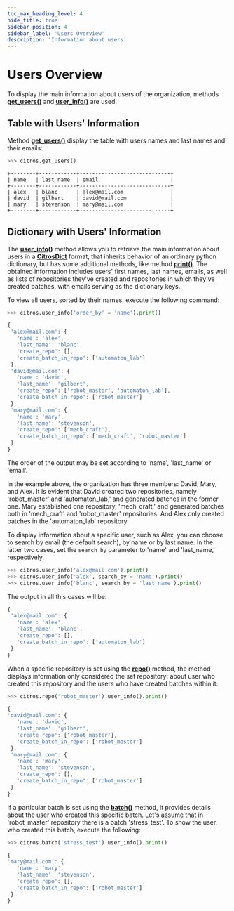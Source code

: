 ```yaml
---
toc_max_heading_level: 4
hide_title: true
sidebar_position: 4
sidebar_label: 'Users Overview'
description: 'Information about users'
---
```

# Users Overview

To display the main information about users of the organization, methods [**get_users()**](../documentation/data_access/citros_db.md#citros_data_analysis.data_access.citros_db.CitrosDB.get_users) and [**user_info()**](../documentation/data_access/citros_db.md#citros_data_analysis.data_access.citros_db.CitrosDB.user_info) are used. 

## Table with Users' Information

Method [**get_users()**](../documentation/data_access/citros_db.md#citros_data_analysis.data_access.citros_db.CitrosDB.get_users) display the table with users names and last names and their emails:

```python
>>> citros.get_users()
```
```text
+--------+------------+-----------------------------+
| name   | last name  | email                       |
+--------+------------+-----------------------------+
| alex   | blanc      | alex@mail.com               |
| david  | gilbert    | david@mail.com              |
| mary   | stevenson  | mary@mail.com               |
+--------+------------+-----------------------------+
```

## Dictionary with Users' Information

The [**user_info()**](../documentation/data_access/citros_db.md#citros_data_analysis.data_access.citros_db.CitrosDB.user_info) method allows you to retrieve the main information about users in a [**CitrosDict**](../documentation/data_access/citros_dict.md#citros_data_analysis.data_access.citros_dict.CitrosDict) format, that inherits behavior of an ordinary python dictionary, but has some additional methods, like method [**print()**](../documentation/data_access/citros_dict.md#citros_data_analysis.data_access.citros_dict.CitrosDict.print). The obtained information includes users' first names, last names, emails, as well as lists of repositories they've created and repositories in which they've created batches, with emails serving as the dictionary keys.

To view all users, sorted by their names, execute the following command:

```python
>>> citros.user_info('order_by' = 'name').print()
```
```js
{
 'alex@mail.com': {
   'name': 'alex',
   'last_name': 'blanc',
   'create_repo': [],
   'create_batch_in_repo': ['automaton_lab']
 },
 'david@mail.com': {
   'name': 'david',
   'last_name': 'gilbert',
   'create_repo': ['robot_master', 'automaton_lab'],
   'create_batch_in_repo': ['robot_master']
 },
 'mary@mail.com': {
   'name': 'mary',
   'last_name': 'stevenson',
   'create_repo': ['mech_craft'],
   'create_batch_in_repo': ['mech_craft', 'robot_master']
 }
}
```
The order of the output may be set according to 'name', 'last_name' or 'email'.

In the example above, the organization has three members: David, Mary, and Alex. It is evident that David created two repositories, namely 'robot_master' and 'automaton_lab,' and generated batches in the former one. Mary established one repository, 'mech_craft,' and generated batches both in 'mech_craft' and 'robot_master' repositories. And Alex only created batches in the 'automaton_lab' repository.

To display information about a specific user, such as Alex, you can choose to search by email (the default search), by name or by last name. In the latter two cases, set the `search_by` parameter to 'name' and 'last_name,' respectively.

```python
>>> citros.user_info('alex@mail.com').print()
>>> citros.user_info('alex', search_by = 'name').print()
>>> citros.user_info('blanc', search_by = 'last_name').print()
```
The output in all this cases will be:

```js
{
 'alex@mail.com': {
   'name': 'alex',
   'last_name': 'blanc',
   'create_repo': [],
   'create_batch_in_repo': ['automaton_lab']
 }
}
```

When a specific repository is set using the [**repo()**](repository_overview.md#setting-repository) method, the method displays information only considered the set repository: about user who created this repository and the users who have created batches within it:

```python
>>> citros.repo('robot_master').user_info().print()
```
```js
{
'david@mail.com': {
   'name': 'david',
   'last_name': 'gilbert',
   'create_repo': ['robot_master'],
   'create_batch_in_repo': ['robot_master']
 },
 'mary@mail.com': {
   'name': 'mary',
   'last_name': 'stevenson',
   'create_repo': [],
   'create_batch_in_repo': ['robot_master']
 }
}
```

If a particular batch is set using the [**batch()**](batch_overview.md#setting-batch) method, it provides details about the user who created this specific batch. Let's assume that in 'robot_master' repository there is a batch 'stress_test'. To show the user, who created this batch, execute the following:

```python
>>> citros.batch('stress_test').user_info().print()
```
```js
{
'mary@mail.com': {
   'name': 'mary',
   'last_name': 'stevenson',
   'create_repo': [],
   'create_batch_in_repo': ['robot_master']
 }
}
```
